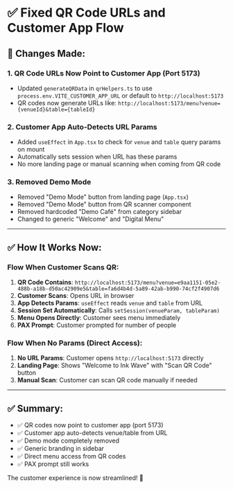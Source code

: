 # ✅ Fixed QR Code URLs and Customer App Flow

## 🎯 Changes Made:

### 1. **QR Code URLs Now Point to Customer App (Port 5173)**
   - Updated `generateQRData` in `qrHelpers.ts` to use `process.env.VITE_CUSTOMER_APP_URL` or default to `http://localhost:5173`
   - QR codes now generate URLs like: `http://localhost:5173/menu?venue={venueId}&table={tableId}`

### 2. **Customer App Auto-Detects URL Params**
   - Added `useEffect` in `App.tsx` to check for `venue` and `table` query params on mount
   - Automatically sets session when URL has these params
   - No more landing page or manual scanning when coming from QR code

### 3. **Removed Demo Mode**
   - Removed "Demo Mode" button from landing page (`App.tsx`)
   - Removed "Demo Mode" button from QR scanner component
   - Removed hardcoded "Demo Café" from category sidebar
   - Changed to generic "Welcome" and "Digital Menu"

---

## ✅ How It Works Now:

### **Flow When Customer Scans QR**:
1. **QR Code Contains**: `http://localhost:5173/menu?venue=e9aa1151-05e2-488b-a18b-d50ac42909e5&table=fa6d4b4d-5a89-42ab-b990-74cf2f4907d6`
2. **Customer Scans**: Opens URL in browser
3. **App Detects Params**: `useEffect` reads `venue` and `table` from URL
4. **Session Set Automatically**: Calls `setSession(venueParam, tableParam)`
5. **Menu Opens Directly**: Customer sees menu immediately
6. **PAX Prompt**: Customer prompted for number of people

### **Flow When No Params** (Direct Access):
1. **No URL Params**: Customer opens `http://localhost:5173` directly
2. **Landing Page**: Shows "Welcome to Ink Wave" with "Scan QR Code" button
3. **Manual Scan**: Customer can scan QR code manually if needed

---

## ✅ Summary:

- ✅ QR codes now point to customer app (port 5173)
- ✅ Customer app auto-detects venue/table from URL
- ✅ Demo mode completely removed
- ✅ Generic branding in sidebar
- ✅ Direct menu access from QR codes
- ✅ PAX prompt still works

The customer experience is now streamlined! 🎉

